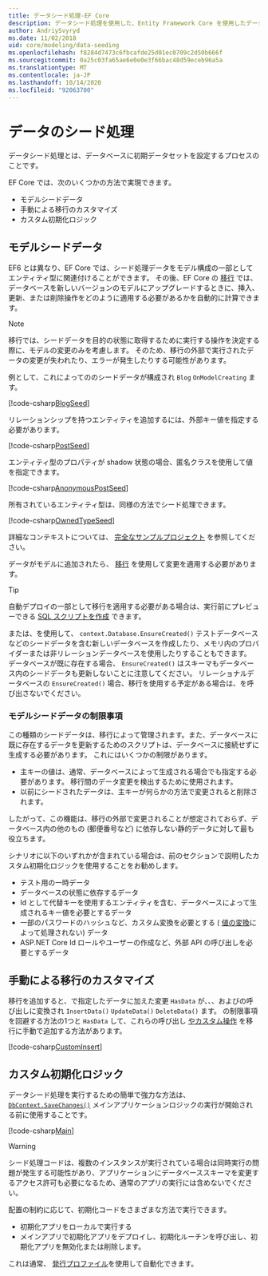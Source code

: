 ```yaml
---
title: データシード処理-EF Core
description: データシード処理を使用した、Entity Framework Core を使用したデータベースへの初期データセットの読み込み
author: AndriySvyryd
ms.date: 11/02/2018
uid: core/modeling/data-seeding
ms.openlocfilehash: f8284d7473c6fbcafde25d01ec0709c2d50b666f
ms.sourcegitcommit: 0a25c03fa65ae6e0e0e3f66bac48d59eceb96a5a
ms.translationtype: MT
ms.contentlocale: ja-JP
ms.lasthandoff: 10/14/2020
ms.locfileid: "92063700"
---
```

# <a name="data-seeding"></a>データのシード処理

データシード処理とは、データベースに初期データセットを設定するプロセスのことです。

EF Core では、次のいくつかの方法で実現できます。

* モデルシードデータ
* 手動による移行のカスタマイズ
* カスタム初期化ロジック

## <a name="model-seed-data"></a>モデルシードデータ

EF6 とは異なり、EF Core では、シード処理データをモデル構成の一部としてエンティティ型に関連付けることができます。 その後、EF Core の [移行](xref:core/managing-schemas/migrations/index) では、データベースを新しいバージョンのモデルにアップグレードするときに、挿入、更新、または削除操作をどのように適用する必要があるかを自動的に計算できます。

> [!NOTE]
> 移行では、シードデータを目的の状態に取得するために実行する操作を決定する際に、モデルの変更のみを考慮します。 そのため、移行の外部で実行されたデータの変更が失われたり、エラーが発生したりする可能性があります。

例として、これによってののシードデータが構成され `Blog` `OnModelCreating` ます。

[!code-csharp[BlogSeed](../../../samples/core/Modeling/DataSeeding/DataSeedingContext.cs?name=BlogSeed)]

リレーションシップを持つエンティティを追加するには、外部キー値を指定する必要があります。

[!code-csharp[PostSeed](../../../samples/core/Modeling/DataSeeding/DataSeedingContext.cs?name=PostSeed)]

エンティティ型のプロパティが shadow 状態の場合、匿名クラスを使用して値を指定できます。

[!code-csharp[AnonymousPostSeed](../../../samples/core/Modeling/DataSeeding/DataSeedingContext.cs?name=AnonymousPostSeed)]

所有されているエンティティ型は、同様の方法でシード処理できます。

[!code-csharp[OwnedTypeSeed](../../../samples/core/Modeling/DataSeeding/DataSeedingContext.cs?name=OwnedTypeSeed)]

詳細なコンテキストについては、 [完全なサンプルプロジェクト](https://github.com/dotnet/EntityFramework.Docs/tree/master/samples/core/Modeling/DataSeeding) を参照してください。

データがモデルに追加されたら、 [移行](xref:core/managing-schemas/migrations/index) を使用して変更を適用する必要があります。

> [!TIP]
> 自動デプロイの一部として移行を適用する必要がある場合は、実行前にプレビューできる [SQL スクリプトを作成](xref:core/managing-schemas/migrations/index#generate-sql-scripts) できます。

または、を使用して、 `context.Database.EnsureCreated()` テストデータベースなどのシードデータを含む新しいデータベースを作成したり、メモリ内のプロバイダーまたは非リレーションデータベースを使用したりすることもできます。 データベースが既に存在する場合、 `EnsureCreated()` はスキーマもデータベース内のシードデータも更新しないことに注意してください。 リレーショナルデータベースの `EnsureCreated()` 場合、移行を使用する予定がある場合は、を呼び出さないでください。

### <a name="limitations-of-model-seed-data"></a>モデルシードデータの制限事項

この種類のシードデータは、移行によって管理されます。また、データベースに既に存在するデータを更新するためのスクリプトは、データベースに接続せずに生成する必要があります。 これにはいくつかの制限があります。

* 主キーの値は、通常、データベースによって生成される場合でも指定する必要があります。 移行間のデータ変更を検出するために使用されます。
* 以前にシードされたデータは、主キーが何らかの方法で変更されると削除されます。

したがって、この機能は、移行の外部で変更されることが想定されておらず、データベース内の他のもの (郵便番号など) に依存しない静的データに対して最も役立ちます。

シナリオに以下のいずれかが含まれている場合は、前のセクションで説明したカスタム初期化ロジックを使用することをお勧めします。

* テスト用の一時データ
* データベースの状態に依存するデータ
* Id として代替キーを使用するエンティティを含む、データベースによって生成されるキー値を必要とするデータ
* 一部のパスワードのハッシュなど、カスタム変換を必要とする ( [値の変換](xref:core/modeling/value-conversions)によって処理されない) データ
* ASP.NET Core Id ロールやユーザーの作成など、外部 API の呼び出しを必要とするデータ

## <a name="manual-migration-customization"></a>手動による移行のカスタマイズ

移行を追加すると、で指定したデータに加えた変更 `HasData` が、、、およびの呼び出しに変換され `InsertData()` `UpdateData()` `DeleteData()` ます。 の制限事項を回避する方法の1つと `HasData` して、これらの呼び出し [やカスタム操作](xref:core/managing-schemas/migrations/operations) を移行に手動で追加する方法があります。

[!code-csharp[CustomInsert](../../../samples/core/Modeling/DataSeeding/Migrations/20181102235626_Initial.cs?name=CustomInsert)]

## <a name="custom-initialization-logic"></a>カスタム初期化ロジック

データシード処理を実行するための簡単で強力な方法は、 [`DbContext.SaveChanges()`](xref:core/saving/index) メインアプリケーションロジックの実行が開始される前に使用することです。

[!code-csharp[Main](../../../samples/core/Modeling/DataSeeding/Program.cs?name=CustomSeeding)]

> [!WARNING]
> シード処理コードは、複数のインスタンスが実行されている場合は同時実行の問題が発生する可能性があり、アプリケーションにデータベーススキーマを変更するアクセス許可も必要になるため、通常のアプリの実行には含めないでください。

配置の制約に応じて、初期化コードをさまざまな方法で実行できます。

* 初期化アプリをローカルで実行する
* メインアプリで初期化アプリをデプロイし、初期化ルーチンを呼び出し、初期化アプリを無効化または削除します。

これは通常、 [発行プロファイル](/aspnet/core/host-and-deploy/visual-studio-publish-profiles)を使用して自動化できます。
